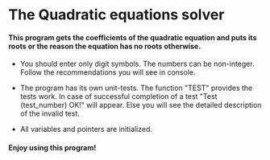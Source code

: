 # The Quadratic equations solver

#### This program gets the coefficients of the quadratic equation and puts its roots or the reason the equation has no roots otherwise.

-  You should enter only digit symbols. The numbers can be non-integer. Follow the recommendations you will see in console.

-  The program has its own unit-tests. The function "TEST" provides the tests work. In case of successful completion of a test "Test (test_number) OK!" will appear. Else you will see the detailed description of the invalid test. 

-  All variables and pointers are initialized.

#### Enjoy using this program!
